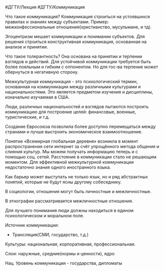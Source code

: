 #ДГТУ/Лекция #ДГТУ/Коммуникация 

Что такое коммуникация? Коммуникация строиться на устоявшихся правилах и знаниях между субъектами. Пример: межконфессиональные отношения(христианство, мусульмане, и тд).

Эгоцентризм мешает коммуникации и понимании субъектов. Для решения строиться конструктивная коммуникация, основанная на анализе и принятии.

Что такое толерантность? Она основана на принятии и терпении взглядов и действий. Для устойчивой коммуникации требуется быть более лояльным и гибким с оппонентом. Но для гос-ва терпение может обернуться в негативную сторону.

Межкультурная коммуникация - это психологический термин, основанная на коммуникации между различными культурами и национальностями. Это является предметом изучения и дисциплины, изначально изучаемая в США.

Люди, различных национальностей и взглядов пытаются построить коммуникацию для построение целей: финансовые, военные, туристические, и т.д.

Создание Евросоюза позволила более доступно перемещаться между странами и лучше выстроить экономическое взаимоотношение.

Понятие «Всемирная глобальная деревня» возникла в момент распространения сети интернет за счёт упрощённого метода общения и слияния культур. Мы можем получать информацию теперь и с помощью соц. сетей. Расстояние в коммуникации стало не решающим моментом. Для эффективной межкультурной коммуникации недостаточно знания одного иностранного языка.

Как барьер может выступать не только язык, но и ряд абстрактных понятий, которые не будут ясны другому собеседнику.

В социологии, отношения могут быть личностные и межличностные.

В этнографии рассматривается межличностные отношения.

Для лучшего понимания люди должны находиться в едином психологическом и моральном поле.

Источник коммуникации:

- Трансляция(СМИ, государство, т.д.)

Культуры: национальная, корпоративная, профессиональная.

Слои: наружные, средние(нормы и ценности), ядро

Нац. Уровень коммуникации - государства, дипломаты